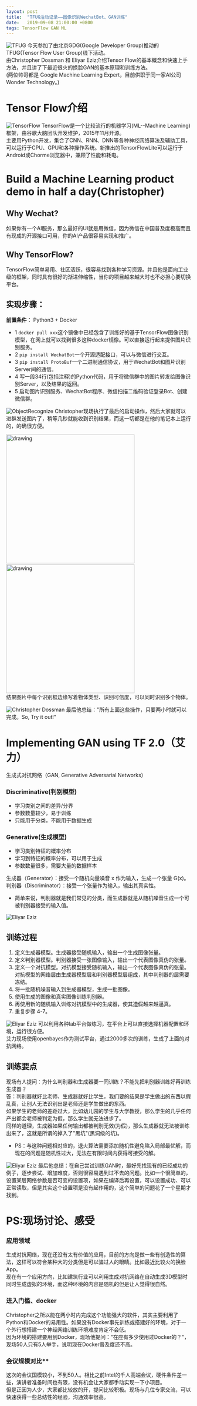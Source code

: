 ```yaml
---
layout: post
title:  "TFUG活动记录——图像识别WechatBot、GAN训练"
date:   2019-09-08 21:00:00 +0800
tags: TensorFlow GAN ML
---
```

![TFUG](/assets/images/20190908_TFUG_Note_1.jpg)
今天参加了由北京GDG(Google Developer Group)推动的TFUG(Tensor Flow User Group)线下活动。<br/>
由Christopher Dossman 和 Eliyar Eziz介绍Tensor Flow的基本概念和快速上手方法，并且讲了下最近很火的换脸GAN的基本原理和训练方法。<br/>
(两位帅哥都是 Google Machine Learning Expert，目前供职于同一家AI公司Wonder Technology。)

# Tensor Flow介绍
![TensorFlow](/assets/images/20190908_TFUG_Note_2.jpg)
TensorFlow是一个比较流行的机器学习(ML--Machine Learning)框架，由谷歌大脑团队开发维护，2015年11月开源。<br/>
主要用Python开发，集合了CNN、RNN、DNN等各种神经网络算法及辅助工具，可以运行于CPU、GPU和各种操作系统。新推出的TensorFlowLite可以运行于Android或Chorme浏览器中，兼顾了性能和耗电。

# Build a Machine Learning product demo in half a day(Christopher)

## Why Wechat?
如果你有一个AI服务，那么最好的UI就是用微信，因为微信在中国普及度极高而且有现成的开源接口可用，你的AI产品很容易实现和推广。

## Why TensorFlow?
TensorFlow简单易用、社区活跃，很容易找到各种学习资源。并且他是面向工业级的框架，同时具有很好的渐进伸缩性，当你的项目越来越大时也不必担心要切换平台。

## 实现步骤：
**前置条件：** Python3 + Docker
* 1 `docker pull xxx`这个镜像中已经包含了训练好的基于TensorFlow图像识别模型，在网上就可以找到很多这种docker镜像。可以直接运行起来提供图片识别服务。
* 2 `pip install WechatBot`一个开源适配接口，可以与微信进行交互。
* 3 `pip install ProtoBuf`一个二进制通信协议，用于WechatBot和图片识别Server间的通信。
* 4 写一段34行(包括注释)的Python代码，用于将微信群中的图片转发给图像识别Server，以及结果的返回。
* 5 启动图片识别服务、WechatBot程序、微信扫描二维码验证登录Bot、创建微信群。

![ObjectRecognize](/assets/images/20190908_TFUG_Note_4.jpg)
Christopher现场执行了最后的启动操作，然后大家就可以进群发送图片了，稍等几秒就能收到识别结果，而这一切都是在他的笔记本上运行的，的确很方便。<br/>

<img src="/assets/images/20190908_TFUG_Note_8.jpg" alt="drawing" width="350"/>&nbsp;&nbsp;&nbsp;<img src="/assets/images/20190908_TFUG_Note_9.jpg" alt="drawing" width="350"/> <br/>
结果图片中每个识别框边缘写着物体类型、识别可信度，可以同时识别多个物体。

![Christopher Dossman](/assets/images/20190908_TFUG_Note_3.jpg)
最后他总结："所有上面这些操作，只要两小时就可以完成。So, Try it out!"


# Implementing GAN using TF 2.0（艾力）
生成式对抗网络（GAN, Generative Adversarial Networks）

### Discriminative(判别模型)
* 学习类别之间的差异/分界
* 参数数量较少，易于训练
* 只能用于分类，不能用于数据生成

### Generative(生成模型)
* 学习类别特征的概率分布 
* 学习到特征的概率分布，可以用于生成 
* 参数数量很多，需要大量的数据样本

生成器（Generator）：接受一个随机向量噪音 x 作为输入，生成一个张量 G(x)。<br/>
判别器（Discriminator）：接受一个张量作为输入，输出其真实性。
* 简单来说，判别器就是我们常见的分类，而生成器就是从随机噪音生成一个可被判别器接受的输入值。

![Eliyar Eziz](/assets/images/20190908_TFUG_Note_7.png)
## 训练过程
1. 定义生成器模型。生成器接受随机输入，输出一个生成图像张量。
2. 定义判别器模型。判别器接受一张图像输入，输出一个代表图像真伪的张量。
3. 定义一个对抗模型。对抗模型接受随机输入，输出一个代表图像真伪的张量。对抗模型的网络层由生成器模型层和判别器模型层组成，其中判别器的层需要冻结。
4. 将一批随机噪音输入到生成器模型，生成一批图像。
5. 使用生成的图像和真实图像训练判别器。
6. 再使用新的随机输入训练对抗模型中的生成器，使其造假越来越逼真。
7. 重复步骤 4-7。

![Eliyar Eziz](/assets/images/20190908_TFUG_Note_6.png)
可以利用各种lab平台做练习，在平台上可以直接选择机器配置和环境，运行很方便。</br>
艾力现场使用openbayes作为测试平台，通过2000多次的训练，生成了上面的对抗网络。

## 训练要点
现场有人提问：为什么判别器和生成器要一同训练？不能先把判别器训练好再训练生成器？<br/>
答：判别器就好比老师、生成器就好比学生，我们要的结果是学生做出的东西以假乱真，让别人无法识别出是老师还是学生做出的东西。<br/>
如果学生的老师的差距过大，比如幼儿园的学生与大学教授，那么学生的几乎任何产出都会老师被判定为假，那么学生就无法进步了。<br/>
同样的道理，生成器如果任何输出都被判别无效(为假)，那么生成器就无法被训练出来了，这就是所谓的掉入了"黑坑"(黑洞级的坑)。
* PS：与这种问题相对应的，退火算法需要添加随机性避免陷入局部最优解，而现在的问题是随机性过大，无法在有限时间内获得可接受的解。

![Eliyar Eziz](/assets/images/20190908_TFUG_Note_5.jpg)
最后他总结：在自己尝试训练GAN时，最好先找现有的已经成功的例子，逐步尝试、增加难度，否则很容易遇到过不去的问题。比如一个很简单的，设置某层网络参数是否可变的设置项，如果在编译后再设置，可以设置成功、可以正常读取，但是其实这个设置项是没有起作用的，这个简单的问题花了一个星期才找到。

# PS:现场讨论、感受
### 应用领域
生成对抗网络，现在还没有太有价值的应用，目前的方向是做一些有创造性的算法，这样可以符合某种大的分类但是可以骗过人的眼睛。比如最近比较火的换脸App。<br/>
现在有一个应用方向，比如建筑行业可以利用生成对抗网络在自动生成3D模型时同时生成虚拟的环境，而这种环境的内容是随机的但是让人觉得很自然。

### 进入门槛、docker
Christopher之所以能在两小时内完成这个功能强大的软件，其实主要利用了Python和Docker的易用性。如果没有Docker事先训练或搭建好的环境，对于一个外行想搭建一个神经网络训练环境难度肯定不会低。<br/>
因为环境的搭建要用到Docker，现场他提问："在座有多少使用过Docker的？"，现场50人只有5人举手，说明现在Docker普及度还不高。

### 会议规模对比**
这次的会议国模较小，不到50人。相比之前Intel的千人高端会议，硬件条件差一些，演讲者准备时间也有限，没有机会让大家都手动实现一下小项目。<br/>
但是正因为人少，大家都比较放的开，提问比较积极。现场与几位专家交流，可以快速获得一些总结性的经验，沟通效率很高。

